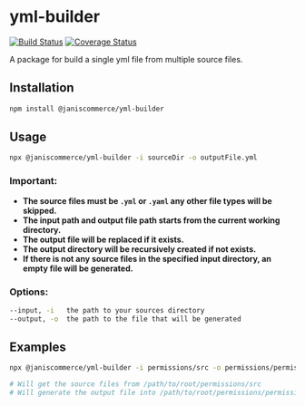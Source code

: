 # yml-builder

[![Build Status](https://travis-ci.org/janis-commerce/yml-builder.svg?branch=master)](https://travis-ci.org/janis-commerce/yml-builder)
[![Coverage Status](https://coveralls.io/repos/github/janis-commerce/yml-builder/badge.svg?branch=master)](https://coveralls.io/github/janis-commerce/yml-builder?branch=master)

A package for build a single yml file from multiple source files.

## Installation
```sh
npm install @janiscommerce/yml-builder
```

## Usage
```sh
npx @janiscommerce/yml-builder -i sourceDir -o outputFile.yml
```

### Important:
- **The source files must be `.yml` or `.yaml` any other file types will be skipped.**
- **The input path and output file path starts from the current working directory.**
- **The output file will be replaced if it exists.**
- **The output directory will be recursively created if not exists.**
- **If there is not any source files in the specified input directory, an empty file will be generated.**

### Options:
```sh
--input, -i   the path to your sources directory
--output, -o  the path to the file that will be generated
```

## Examples

```sh
npx @janiscommerce/yml-builder -i permissions/src -o permissions/permissions.yml

# Will get the source files from /path/to/root/permissions/src
# Will generate the output file into /path/to/root/permissions/permissions.yml
```